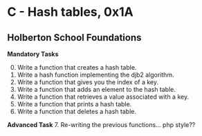 # C - Hash tables, 0x1A
## Holberton School Foundations

 **Mandatory Tasks**

0. Write a function that creates a hash table.
1. Write a hash function implementing the djb2 algorithm.
2. Write a function that gives you the index of a key.
3. Write a function that adds an element to the hash table.
4. Write a function that retrieves a value associated with a key.
5. Write a function that prints a hash table.
6. Write a function that deletes a hash table.

**Advanced Task**
7. Re-writing the previous functions... php style??
